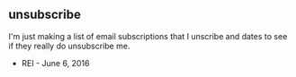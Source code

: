 unsubscribe
---

I'm just making a list of email subscriptions that I unscribe and dates to see if they really do unsubscribe me.

* REI - June 6, 2016
